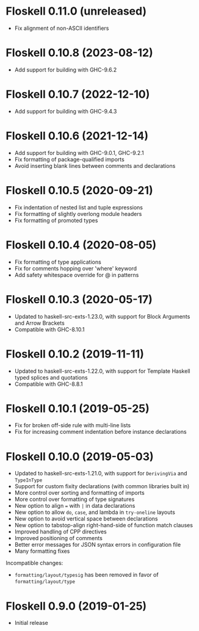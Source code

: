 # Floskell 0.11.0 (unreleased)

* Fix alignment of non-ASCII identifiers

# Floskell 0.10.8 (2023-08-12)

* Add support for building with GHC-9.6.2

# Floskell 0.10.7 (2022-12-10)

* Add support for building with GHC-9.4.3

# Floskell 0.10.6 (2021-12-14)

* Add support for building with GHC-9.0.1, GHC-9.2.1
* Fix formatting of package-qualified imports
* Avoid inserting blank lines between comments and declarations

# Floskell 0.10.5 (2020-09-21)

* Fix indentation of nested list and tuple expressions
* Fix formatting of slightly overlong module headers
* Fix formatting of promoted types

# Floskell 0.10.4 (2020-08-05)

* Fix formatting of type applications
* Fix for comments hopping over 'where' keyword
* Add safety whitespace override for @ in patterns

# Floskell 0.10.3 (2020-05-17)

* Updated to haskell-src-exts-1.23.0, with support for Block Arguments
  and Arrow Brackets
* Compatible with GHC-8.10.1

# Floskell 0.10.2 (2019-11-11)

* Updated to haskell-src-exts-1.22.0, with support for Template
  Haskell typed splices and quotations
* Compatible with GHC-8.8.1

# Floskell 0.10.1 (2019-05-25)

* Fix for broken off-side rule with multi-line lists
* Fix for increasing comment indentation before instance declarations

# Floskell 0.10.0 (2019-05-03)

* Updated to haskell-src-exts-1.21.0, with support for `DerivingVia` and `TypeInType`
* Support for custom fixity declarations (with common libraries built in)
* More control over sorting and formatting of imports
* More control over formatting of type signatures
* New option to align `=` with `|` in data declarations
* New option to allow `do`, `case`, and lambda in `try-oneline` layouts
* New option to avoid vertical space between declarations
* New option to tabstop-align right-hand-side of function match clauses
* Improved handling of CPP directives
* Improved positioning of comments
* Better error messages for JSON syntax errors in configuration file
* Many formatting fixes

Incompatible changes:

* `formatting/layout/typesig` has been removed in favor of
  `formatting/layout/type`

# Floskell 0.9.0 (2019-01-25)

* Initial release
